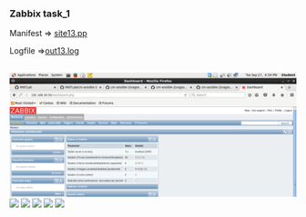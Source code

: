 ### Zabbix task_1

Manifest => [site13.pp](site13.pp)

Logfile =>[out13.log](out13.log)
##
![](source/scrin/Screenshot.png)
![](/sources/Screenshot-1.png)
![](/sources/Screenshot-3.png)
![](/sources/Screenshot-4.png)
![](/sources/Screenshot-5.png)
![](/sources/Screenshot-6.png)
